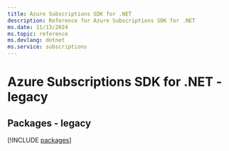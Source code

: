 ```yaml
---
title: Azure Subscriptions SDK for .NET
description: Reference for Azure Subscriptions SDK for .NET
ms.date: 11/13/2024
ms.topic: reference
ms.devlang: dotnet
ms.service: subscriptions
---
```

# Azure Subscriptions SDK for .NET - legacy
## Packages - legacy
[!INCLUDE [packages](subscriptions-index.md)]